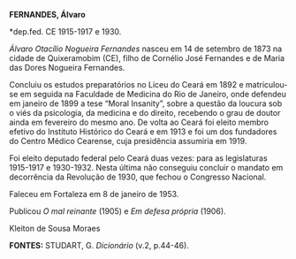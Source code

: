**FERNANDES, Álvaro**

\*dep.fed. CE 1915-1917 e 1930.

*Álvaro Otacílio Nogueira Fernandes* nasceu em 14 de setembro de 1873 na
cidade de Quixeramobim (CE), filho de Cornélio José Fernandes e de Maria
das Dores Nogueira Fernandes.

Concluiu os estudos preparatórios no Liceu do Ceará em 1892 e
matriculou-se em seguida na Faculdade de Medicina do Rio de Janeiro,
onde defendeu em janeiro de 1899 a tese “Moral Insanity”, sobre a
questão da loucura sob o viés da psicologia, da medicina e do direito,
recebendo o grau de doutor ainda em fevereiro do mesmo ano. De volta ao
Ceará foi eleito membro efetivo do Instituto Histórico do Ceará e em
1913 e foi um dos fundadores do Centro Médico Cearense, cuja presidência
assumiria em 1919.

Foi eleito deputado federal pelo Ceará duas vezes: para as legislaturas
1915-1917 e 1930-1932. Nesta última não conseguiu concluir o mandato em
decorrência da Revolução de 1930, que fechou o Congresso Nacional.

Faleceu em Fortaleza em 8 de janeiro de 1953.

Publicou *O mal reinante* (1905) e *Em defesa própria* (1906).

Kleiton de Sousa Moraes

**FONTES:** STUDART, G. *Dicionário* (v.2, p.44-46).
